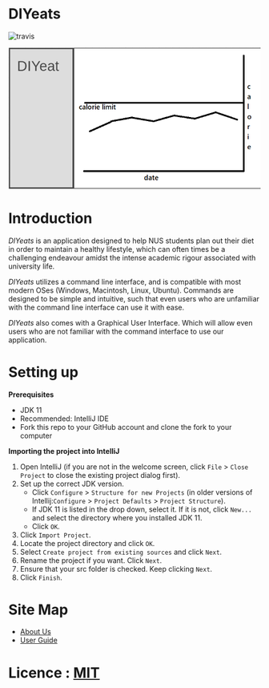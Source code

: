 # DIYeats
![travis](https://travis-ci.com/AY1920S1-CS2113T-W13-4/main.svg?branch=master)
  
  ![Ui](https://github.com/AY1920S1-CS2113T-W13-4/main/blob/master/docs/images/Ui.png?raw=true)

# Introduction

*DIYeats* is an application designed to help NUS students plan out their diet in order to maintain a healthy lifestyle,
which can often times be a challenging endeavour amidst the intense academic rigour associated with university life.

*DIYeats* utilizes a command line interface, and is compatible with most modern OSes
(Windows, Macintosh, Linux, Ubuntu). Commands are designed to be simple and intuitive, such that even users who are
unfamiliar with the command line interface can use it with ease.

*DIYeats* also comes with a Graphical User Interface. Which will allow even users who are not familiar with the command
interface to use our application.
# Setting up

**Prerequisites**

* JDK 11
* Recommended: IntelliJ IDE
* Fork this repo to your GitHub account and clone the fork to your computer

**Importing the project into IntelliJ**

1. Open IntelliJ (if you are not in the welcome screen, click `File` > `Close Project` to close the existing project dialog first).
1. Set up the correct JDK version.
   * Click `Configure` > `Structure for new Projects` (in older versions of Intellij:`Configure` > `Project Defaults` > `Project Structure`).
   * If JDK 11 is listed in the drop down, select it. If it is not, click `New...` and select the directory where you installed JDK 11.
   * Click `OK`.
1. Click `Import Project`.
1. Locate the project directory and click `OK`.
1. Select `Create project from existing sources` and click `Next`.
1. Rename the project if you want. Click `Next`.
1. Ensure that your src folder is checked. Keep clicking `Next`.
1. Click `Finish`.

# Site Map 


* [About Us](docs/AboutUs.adoc)
* [User Guide](docs/UserGuide.adoc)

# Licence : [MIT](LICENSE)